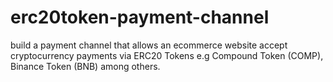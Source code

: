 # erc20token-payment-channel
build a payment channel that allows an ecommerce website accept cryptocurrency payments via ERC20 Tokens e.g Compound Token (COMP), Binance Token (BNB) among others.
